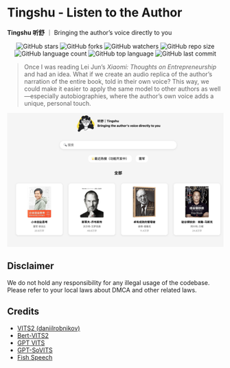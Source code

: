 
# Tingshu - Listen to the Author

**Tingshu 听舒** ｜ Bringing the author’s voice directly to you


<div align="center">

  ![GitHub stars](https://img.shields.io/github/stars/echonoshy/tingshu?style=social)
  ![GitHub forks](https://img.shields.io/github/forks/echonoshy/tingshu?style=social)
  ![GitHub watchers](https://img.shields.io/github/watchers/echonoshy/tingshu?style=social)
  ![GitHub repo size](https://img.shields.io/github/repo-size/echonoshy/tingshu)
  ![GitHub language count](https://img.shields.io/github/languages/count/echonoshy/tingshu)
  ![GitHub top language](https://img.shields.io/github/languages/top/echonoshy/tingshu)
  ![GitHub last commit](https://img.shields.io/github/last-commit/echonoshy/tingshu?color=red)
  
</div>

> Once I was reading Lei Jun’s *Xiaomi: Thoughts on Entrepreneurship* and had an idea. What if we create an audio replica of the author’s narration of the entire book, told in their own voice? This way, we could make it easier to apply the same model to other authors as well—especially autobiographies, where the author’s own voice adds a unique, personal touch.

![](assets/web-view.jpg)





## Disclaimer

We do not hold any responsibility for any illegal usage of the codebase. Please refer to your local laws about DMCA and other related laws.

## Credits

- [VITS2 (daniilrobnikov)](https://github.com/daniilrobnikov/vits2)
- [Bert-VITS2](https://github.com/fishaudio/Bert-VITS2)
- [GPT VITS](https://github.com/innnky/gpt-vits)
- [GPT-SoVITS](https://github.com/RVC-Boss/GPT-SoVITS)
- [Fish Speech](https://github.com/fishaudio/fish-speech)